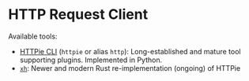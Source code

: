 # HTTP Request Client

Available tools:

- [HTTPie CLI](https://httpie.io/) (`httpie` or alias `http`):
Long-established and mature tool supporting plugins. Implemented in Python.
- [`xh`](https://github.com/ducaale/xh): Newer and modern Rust
re-implementation (ongoing) of HTTPie
